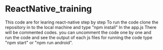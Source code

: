 # ReactNative_training
This code are for learing react-native step by step
To run the code clone the repository in to the local machine and type "npm install"
In the app.js There will be commented codes. you can uncomment the code one by one and run the code and see the output of each js files
for running the code type "npm start" or "npm run android".
